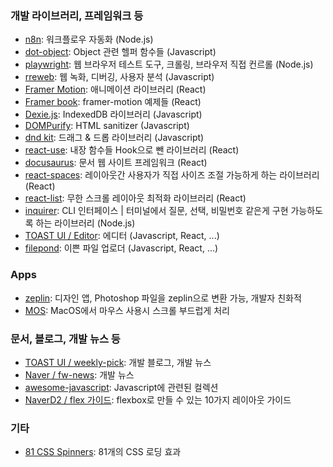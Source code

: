 ### 개발 라이브러리, 프레임워크 등
- [n8n](https://n8n.io/): 워크플로우 자동화 (Node.js)
- [dot-object](https://www.npmjs.com/package/dot-object): Object 관련 헬퍼 함수들 (Javascript)
- [playwright](https://playwright.dev/): 웹 브라우저 테스트 도구, 크롤링, 브라우저 직접 컨르롤 (Node.js)
- [rreweb](https://www.rrweb.io/): 웹 녹화, 디버깅, 사용자 분석 (Javascript)
- [Framer Motion](https://www.framer.com/motion/): 애니메이션 라이브러리 (React)
- [Framer book](https://framerbook.com/animation/example-animations/1-tween/): framer-motion 예제들 (React)
- [Dexie.js](https://dexie.org/): IndexedDB 라이브러리 (Javascript)
- [DOMPurify](https://github.com/cure53/DOMPurify): HTML sanitizer (Javascript)
- [dnd kit](https://dndkit.com/): 드래그 & 드롭 라이브러리 (Javascript)
- [react-use](https://github.com/streamich/react-use): 내장 함수들 Hook으로 뺀 라이브러리 (React)
- [docusaurus](https://docusaurus.io/ko/): 문서 웹 사이트 프레임워크 (React)
- [react-spaces](https://github.com/aeagle/react-spaces): 레이아웃간 사용자가 직접 사이즈 조절 가능하게 하는 라이브러리 (React)
- [react-list](https://github.com/caseywebdev/react-list): 무한 스크롤 레이아웃 최적화 라이브러리 (React)
- [inquirer](https://www.npmjs.com/package/inquirer): CLI 인터페이스 | 터미널에서 질문, 선택, 비밀번호 같은게 구현 가능하도록 하는 라이브러리 (Node.js)
- [TOAST UI / Editor](https://ui.toast.com/tui-editor): 에디터 (Javascript, React, ...)
- [filepond](https://pqina.nl/filepond/#profile-picture-demo): 이쁜 파일 업로더 (Javascript, React, ...)

### Apps
- [zeplin](https://zeplin.io/): 디자인 앱, Photoshop 파일을 zeplin으로 변환 가능, 개발자 친화적
- [MOS](https://mos.caldis.me/): MacOS에서 마우스 사용시 스크롤 부드럽게 처리


### 문서, 블로그, 개발 뉴스 등
- [TOAST UI / weekly-pick](https://ui.toast.com/weekly-pick/ko): 개발 블로그, 개발 뉴스
- [Naver / fw-news](https://github.com/naver/fe-news): 개발 뉴스
- [awesome-javascript](https://github.com/sorrycc/awesome-javascript): Javascript에 관련된 컬렉션
- [NaverD2 / flex 가이드](https://d2.naver.com/helloworld/8540176): flexbox로 만들 수 있는 10가지 레이아웃 가이드


### 기타
- [81 CSS Spinners](https://freefrontend.com/css-spinners/): 81개의 CSS 로딩 효과
